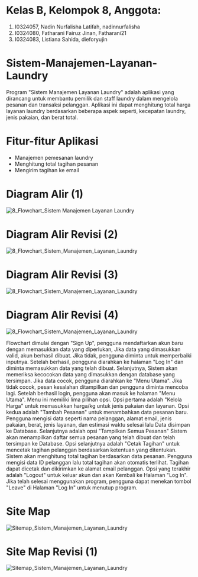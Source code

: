 # Kelas B, Kelompok 8, Anggota:
1. I0324057, Nadin Nurfalisha Latifah, nadinnurfalisha
2. I0324080, Fatharani Fairuz Jinan, Fatharani21
3. I0324083, Listiana Sahida, dieforyujin

# Sistem-Manajemen-Layanan-Laundry
Program "Sistem Manajemen Layanan Laundry" adalah aplikasi yang dirancang untuk membantu pemilik dan staff laundry dalam mengelola pesanan dan transaksi pelanggan. Aplikasi ini dapat menghitung total harga layanan laundry berdasarkan beberapa aspek seperti, kecepatan laundry, jenis pakaian, dan berat total.

# Fitur-fitur Aplikasi
- Manajemen pemesanan laundry
- Menghitung total tagihan pesanan
- Mengirim tagihan ke email

# Diagram Alir (1)
![8_Flowchart_Sistem Manajemen Layanan Laundry](https://github.com/user-attachments/assets/c4e80fbf-c338-4f8b-b7d8-9df7ad4b34c8)

# Diagram Alir Revisi (2)
![8_Flowchart_Sistem_Manajemen_Layanan_Laundry](https://github.com/Fatharani21/Sistem-Manajemen-Layanan-Laundry/blob/main/progress%20flowchart%20(2).drawio.png?raw=true)

# Diagram Alir Revisi (3)
![8_Flowchart_Sistem_Manajemen_Layanan_Laundry](https://github.com/Fatharani21/Sistem-Manajemen-Layanan-Laundry/blob/main/_progress%20flowchart%203.drawio.png)

# Diagram Alir Revisi (4)
![8_Flowchart_Sistem_Manajemen_Layanan_Laundry](https://github.com/Fatharani21/Sistem-Manajemen-Layanan-Laundry/blob/main/progress%20flowchart%20(4).drawio.png)

Flowchart dimulai dengan "Sign Up", pengguna mendaftarkan akun baru dengan memasukkan data yang diperlukan, Jika data yang dimasukkan valid, akun berhasil dibuat. Jika tidak, pengguna diminta untuk memperbaiki inputnya. Setelah berhasil, pengguna diarahkan ke halaman "Log In" dan diminta memasukkan  data yang telah dibuat. Selanjutnya, Sistem akan memeriksa kecocokan data yang dimasukkan dengan database yang tersimpan. Jika data cocok, pengguna diarahkan ke "Menu Utama". Jika tidak cocok, pesan kesalahan ditampilkan dan pengguna diminta mencoba lagi. Setelah berhasil login, pengguna akan masuk ke halaman "Menu Utama". Menu ini memiliki lima pilihan opsi. Opsi pertama adalah "Kelola Harga" untuk memasukkan harga/kg untuk jenis pakaian dan layanan. Opsi kedua adalah "Tambah Pesanan" untuk menambahkan data pesanan baru. Pengguna mengisi data seperti nama pelanggan, alamat email, jenis pakaian, berat, jenis layanan, dan estimasi waktu selesai lalu Data disimpan ke Database. Selanjutnya adalah opsi "Tampilkan Semua Pesanan" Sistem akan menampilkan daftar semua pesanan yang telah dibuat dan telah tersimpan ke Database. Opsi selanjutnya adalah  "Cetak Tagihan" untuk mencetak tagihan pelanggan berdasarkan ketentuan yang ditentukan. Sistem akan menghitung total tagihan berdasarkan data pesanan. Pengguna mengisi data ID pelanggan lalu total tagihan akan otomatis terlihat. Tagihan dapat dicetak dan dikirimkan ke alamat email pelanggan. Opsi yang terakhir adalah "Logout" untuk keluar akun dan akan Kembali ke Halaman "Log In". Jika telah selesai menggunakan program, pengguna dapat menekan tombol "Leave" di Halaman "Log In" untuk menutup program.

# Site Map
![Sitemap_Sistem_Manajemen_Layanan_Laundry](https://github.com/Fatharani21/Sistem-Manajemen-Layanan-Laundry/blob/main/Site%20Map.png)

# Site Map Revisi (1)
![Sitemap_Sistem_Manajemen_Layanan_Laundry](https://github.com/Fatharani21/Sistem-Manajemen-Layanan-Laundry/blob/main/Revisi_SiteMap.png)

